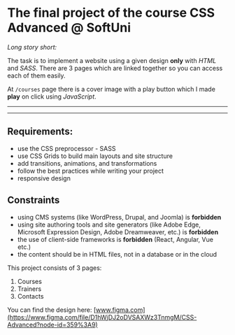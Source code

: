 # The final project of the course **CSS Advanced @ SoftUni**


*Long story short:*


The task is to implement a website using a given design **only** with *HTML* and *SASS*. There are 3 pages which are linked together so you can access each of them easily.

At `/courses` page there is a cover image with a play button which I made **play** on click using *JavaScript*.

____
-----

## Requirements:

- use the CSS preprocessor - SASS 
- use CSS Grids to build main layouts and site structure
- add transitions, animations, and transformations
- follow the best practices while writing your project
- responsive design 

## Constraints
- using CMS systems (like WordPress, Drupal, and Joomla) is **forbidden**
- using site authoring tools and site generators (like Adobe Edge, Microsoft Expression Design, Adobe Dreamweaver, etc.) is **forbidden**
- the use of client-side frameworks is **forbidden** (React, Angular, Vue etc.)
- the content should be in HTML files, not in a database or in the cloud

This project consists of 3 pages:
 1. Courses
 2. Trainers 
 3. Contacts

You can find the design here: [www.figma.com](https://www.figma.com/file/D1hWjDJ2oDVSAXWz3TnmgM/CSS-Advanced?node-id=359%3A9) 